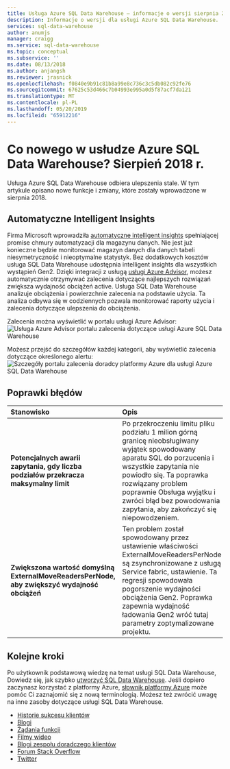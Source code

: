 ```yaml
---
title: Usługa Azure SQL Data Warehouse — informacje o wersji sierpnia 2018 | Dokumentacja firmy Microsoft
description: Informacje o wersji dla usługi Azure SQL Data Warehouse.
services: sql-data-warehouse
author: anumjs
manager: craigg
ms.service: sql-data-warehouse
ms.topic: conceptual
ms.subservice: ''
ms.date: 08/13/2018
ms.author: anjangsh
ms.reviewer: jrasnick
ms.openlocfilehash: f0840e9b91c81b8a99e8c736c3c5db082c92fe76
ms.sourcegitcommit: 67625c53d466c7b04993e995a0d5f87acf7da121
ms.translationtype: MT
ms.contentlocale: pl-PL
ms.lasthandoff: 05/20/2019
ms.locfileid: "65912216"
---
```

# <a name="whats-new-in-azure-sql-data-warehouse-august-2018"></a>Co nowego w usłudze Azure SQL Data Warehouse? Sierpień 2018 r.
Usługa Azure SQL Data Warehouse odbiera ulepszenia stale. W tym artykule opisano nowe funkcje i zmiany, które zostały wprowadzone w sierpnia 2018.

## <a name="automatic-intelligent-insights"></a>Automatyczne Intelligent Insights
Firma Microsoft wprowadziła [automatyczne intelligent insights](https://azure.microsoft.com/blog/automatic-intelligent-insights-to-optimize-performance-with-sql-data-warehouse/) spełniającej promise chmury automatyzacji dla magazynu danych. Nie jest już konieczne będzie monitorować magazyn danych dla danych tabeli niesymetryczność i nieoptymalne statystyk. Bez dodatkowych kosztów usługa SQL Data Warehouse udostępnia intelligent insights dla wszystkich wystąpień Gen2. Dzięki integracji z usługą [usługi Azure Advisor](https://docs.microsoft.com/azure/advisor/advisor-performance-recommendations), możesz automatycznie otrzymywać zalecenia dotyczące najlepszych rozwiązań zwiększa wydajność obciążeń active. Usługa SQL Data Warehouse analizuje obciążenia i powierzchnie zalecenia na podstawie użycia. Ta analiza odbywa się w codziennych pozwala monitorować raporty użycia i zalecenia dotyczące ulepszenia do obciążenia.

Zalecenia można wyświetlić w portalu usługi Azure Advisor: ![Usługa Azure Advisor portalu zalecenia dotyczące usługi Azure SQL Data Warehouse](https://azurecomcdn.azureedge.net/mediahandler/acomblog/media/Default/blog/4e205b6d-df04-48db-8eec-d591f2592cf4.png)

Możesz przejść do szczegółów każdej kategorii, aby wyświetlić zalecenia dotyczące określonego alertu: ![Szczegóły portalu zalecenia doradcy platformy Azure dla usługi Azure SQL Data Warehouse](https://azurecomcdn.azureedge.net/mediahandler/acomblog/media/Default/blog/3c42426e-6969-46e3-9025-c34c0755a302.png)


## <a name="bug-fixes"></a>Poprawki błędów

| Stanowisko | Opis |
|:---|:---|
| **Potencjalnych awarii zapytania, gdy liczba podziałów przekracza maksymalny limit** |Po przekroczeniu limitu pliku podziału 1 milion górną granicę nieobsługiwany wyjątek spowodowany aparatu SQL do porzucenia i wszystkie zapytania nie powiodło się. Ta poprawka rozwiązany problem poprawnie Obsługa wyjątku i zwróci błąd bez powodowania zapytania, aby zakończyć się niepowodzeniem. |
| **Zwiększona wartość domyślną ExternalMoveReadersPerNode, aby zwiększyć wydajność obciążeń** |Ten problem został spowodowany przez ustawienie właściwości ExternalMoveReadersPerNode są zsynchronizowane z usługą Service fabric, ustawienie. Ta regresji spowodowała pogorszenie wydajności obciążenia Gen2. Poprawka zapewnia wydajność ładowania Gen2 wróć tutaj parametry zoptymalizowane projektu.|


## <a name="next-steps"></a>Kolejne kroki
Po użytkownik podstawową wiedzę na temat usługi SQL Data Warehouse, Dowiedz się, jak szybko [utworzyć SQL Data Warehouse][create a SQL Data Warehouse]. Jeśli dopiero zaczynasz korzystać z platformy Azure, [słownik platformy Azure][Azure glossary] może pomóc Ci zaznajomić się z nową terminologią. Możesz też zwrócić uwagę na inne zasoby dotyczące usługi SQL Data Warehouse.  

* [Historie sukcesu klientów]
* [Blogi]
* [Żądania funkcji]
* [Filmy wideo]
* [Blogi zespołu doradczego klientów]
* [Forum Stack Overflow]
* [Twitter]


[Blogi]: https://azure.microsoft.com/blog/tag/azure-sql-data-warehouse/
[Blogi zespołu doradczego klientów]: https://blogs.msdn.microsoft.com/sqlcat/tag/sql-dw/
[Historie sukcesu klientów]: https://azure.microsoft.com/case-studies/?service=sql-data-warehouse
[Żądania funkcji]: https://feedback.azure.com/forums/307516-sql-data-warehouse
[Forum Stack Overflow]: https://stackoverflow.com/questions/tagged/azure-sqldw
[Twitter]: https://twitter.com/hashtag/SQLDW
[Filmy wideo]: https://azure.microsoft.com/documentation/videos/index/?services=sql-data-warehouse
[create a SQL Data Warehouse]: ./create-data-warehouse-portal.md
[Azure glossary]: ../azure-glossary-cloud-terminology.md
